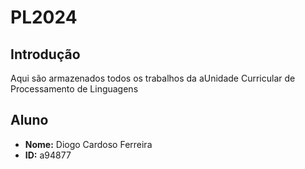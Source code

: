 # PL2024

## Introdução
Aqui são armazenados todos os trabalhos da aUnidade Curricular de Processamento de Linguagens

## Aluno
- **Nome:** Diogo Cardoso Ferreira
- **ID:** a94877


